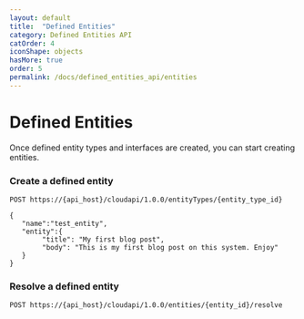 ```yaml
---
layout: default
title:  "Defined Entities"
category: Defined Entities API
catOrder: 4
iconShape: objects
hasMore: true
order: 5
permalink: /docs/defined_entities_api/entities
---
```

# Defined Entities

Once defined entity types and interfaces are created, you can start creating entities.

### Create a defined entity
```http
POST https://{api_host}/cloudapi/1.0.0/entityTypes/{entity_type_id}

{
   "name":"test_entity",
   "entity":{
        "title": "My first blog post",
        "body": "This is my first blog post on this system. Enjoy"
   }
}
```

### Resolve a defined entity

```http
POST https://{api_host}/cloudapi/1.0.0/entities/{entity_id}/resolve
```